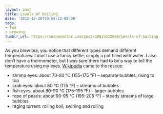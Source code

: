 ```yaml
---
layout: post
title: Levels of boiling
date: '2012-12-26T20:59:12-05:00'
tags:
- tea
- brewing
tumblr_url: https://seanmonstar.com/post/38915072908/levels-of-boiling
---
```

As you brew tea, you notice that different types demand different temperatures. I don’t use a fancy kettle, simply a pot filled with water. I also don’t have a thermometer, but I was sure there had to be a way to tell the temperature using my eyes. [Wikipedia](http://en.wikipedia.org/wiki/Boiling#Levels_of_boiling) came to the rescue:

- shrimp eyes: about 70-80 °C (155–175 °F) – separate bubbles, rising to top
- crab eyes: about 80 °C (175 °F) – streams of bubbles
- fish eyes: about 80-90 °C (175–195 °F) – larger bubbles
- rope of pearls: about 90-95 °C (195–205 °F) – steady streams of large bubbles
- raging torrent: rolling boil, swirling and roiling
